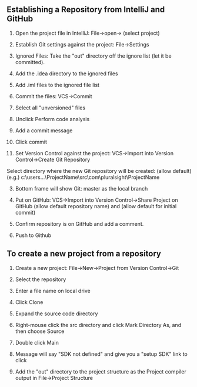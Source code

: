 

## Establishing a Repository from IntelliJ and GitHub 

1.  Open the project file in IntelliJ:  File->open-> (select project)

2.  Establish Git settings against the project:  File->Settings

3.  Ignored Files:  Take the "out" directory off the ignore list (let it be committed).

4.  Add the .idea directory to the ignored files

5.  Add .iml files to the ignored file list

6.  Commit the files:  VCS->Commit

7.  Select all "unversioned" files

8.  Unclick Perform code analysis

9.  Add a commit message

10.  Click commit
   
2.  Set Version Control against the project:  VCS->Import into Version Control->Create Git Repository 
    
Select directory where the new Git repository will be created:  (allow default) 
(e.g.) c:\users\...\ProjectName\src\com\pluralsight\ProjectName
    
3.  Bottom frame will show Git: master as the local branch

4.  Put on GitHub:  VCS->Import into Version Control->Share Project on GitHub (allow default repository name) and (allow default for initial commit)

5.  Confirm repository is on GitHub and add a comment.

11.  Push to Github

## To create a new project from a repository

1.  Create a new project:  File->New->Project from Version Control->Git

2.  Select the repository

3.  Enter a file name on local drive

4.  Click Clone

5.  Expand the source code directory

6.  Right-mouse click the src directory and click Mark Directory As, and then choose Source

7.  Double click Main

8.  Message will say "SDK not defined" and give you a "setup SDK" link to click

9.  Add the "out" directory to the project structure as the Project compiler output in File->Project Structure





   






